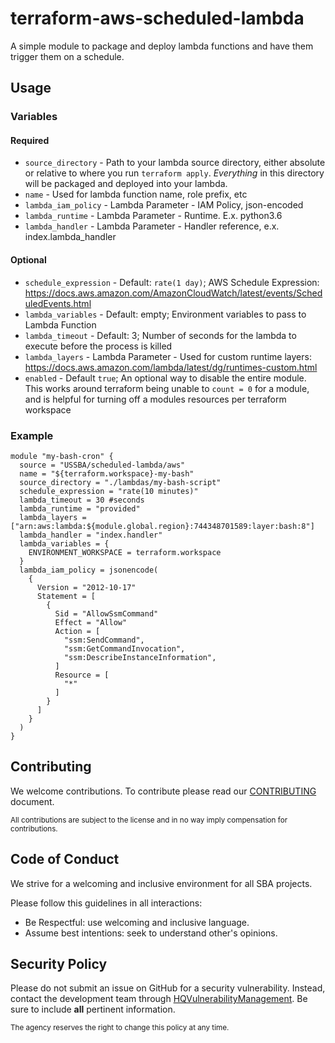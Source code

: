 # terraform-aws-scheduled-lambda
A simple module to package and deploy lambda functions and have them trigger them on a schedule.

## Usage

### Variables

#### Required
* `source_directory` - Path to your lambda source directory, either absolute or relative to where you run `terraform apply`.  _Everything_ in this directory will be packaged and deployed into your lambda.
* `name`  - Used for lambda function name, role prefix, etc
* `lambda_iam_policy` - Lambda Parameter - IAM Policy, json-encoded
* `lambda_runtime` - Lambda Parameter - Runtime.  E.x. python3.6
* `lambda_handler` - Lambda Parameter - Handler reference, e.x. index.lambda_handler


#### Optional
* `schedule_expression` - Default: `rate(1 day)`; AWS Schedule Expression: https://docs.aws.amazon.com/AmazonCloudWatch/latest/events/ScheduledEvents.html
* `lambda_variables` - Default: empty; Environment variables to pass to Lambda Function
* `lambda_timeout` - Default: 3; Number of seconds for the lambda to execute before the process is killed
* `lambda_layers` - Lambda Parameter - Used for custom runtime layers: https://docs.aws.amazon.com/lambda/latest/dg/runtimes-custom.html
* `enabled` - Default `true`; An optional way to disable the entire module.  This works around terraform being unable to `count = 0` for a module, and is helpful for turning off a modules resources per terraform workspace

### Example
```
module "my-bash-cron" {
  source = "USSBA/scheduled-lambda/aws"
  name = "${terraform.workspace}-my-bash"
  source_directory = "./lambdas/my-bash-script"
  schedule_expression = "rate(10 minutes)"
  lambda_timeout = 30 #seconds
  lambda_runtime = "provided"
  lambda_layers = ["arn:aws:lambda:${module.global.region}:744348701589:layer:bash:8"]
  lambda_handler = "index.handler"
  lambda_variables = {
    ENVIRONMENT_WORKSPACE = terraform.workspace
  }
  lambda_iam_policy = jsonencode(
    {
      Version = "2012-10-17"
      Statement = [
        {
          Sid = "AllowSsmCommand"
          Effect = "Allow"
          Action = [
            "ssm:SendCommand",
            "ssm:GetCommandInvocation",
            "ssm:DescribeInstanceInformation",
          ]
          Resource = [
            "*"
          ]
        }
      ]
    }
  )
}
```

## Contributing

We welcome contributions.
To contribute please read our [CONTRIBUTING](CONTRIBUTING.md) document.

<sub>All contributions are subject to the license and in no way imply compensation for contributions.</sub>


## Code of Conduct
We strive for a welcoming and inclusive environment for all SBA projects.

Please follow this guidelines in all interactions:

* Be Respectful: use welcoming and inclusive language.
* Assume best intentions: seek to understand other's opinions.

## Security Policy

Please do not submit an issue on GitHub for a security vulnerability.
Instead, contact the development team through [HQVulnerabilityManagement](mailto:HQVulnerabilityManagement@sba.gov).
Be sure to include **all** pertinent information.

<sub>The agency reserves the right to change this policy at any time.</sub>
